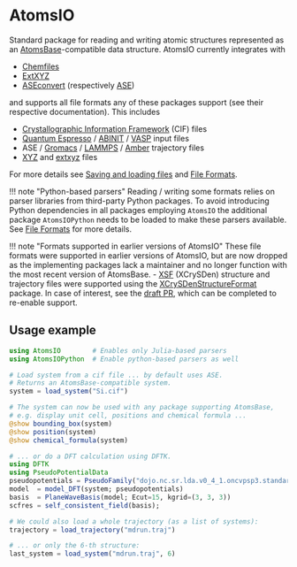 # AtomsIO

Standard package for reading and writing atomic structures represented as an
[AtomsBase](https://github.com/JuliaMolSim/AtomsBase.jl)-compatible data structure.
AtomsIO currently integrates with

  - [Chemfiles](https://github.com/chemfiles/Chemfiles.jl)
  - [ExtXYZ](https://github.com/libAtoms/ExtXYZ.jl)
  - [ASEconvert](https://github.com/mfherbst/ASEconvert.jl)
    (respectively [ASE](https://wiki.fysik.dtu.dk/ase/))

and supports all file formats any of these packages support
(see their respective documentation). This includes

  - [Crystallographic Information Framework](https://www.iucr.org/resources/cif) (CIF) files
  - [Quantum Espresso](https://www.quantum-espresso.org/Doc/INPUT_PW.html) / [ABINIT](https://docs.abinit.org/variables/) / [VASP](https://www.vasp.at/wiki/) input files
  - ASE / [Gromacs](http://manual.gromacs.org/archive/5.0.7/online/trj.html) / [LAMMPS](https://lammps.sandia.gov/doc/dump.html) / [Amber](http://ambermd.org/netcdf/nctraj.xhtml) trajectory files
  - [XYZ](https://openbabel.org/wiki/XYZ) and [extxyz](https://github.com/libAtoms/extxyz#extended-xyz-specification-and-parsing-tools) files

For more details see [Saving and loading files](@ref) and [File Formats](@ref).

!!! note "Python-based parsers"
    Reading / writing some formats relies on parser libraries from third-party Python packages.
    To avoid introducing Python dependencies in all packages employing `AtomsIO` the additional
    package `AtomsIOPython` needs to be loaded to make these parsers available.
    See [File Formats](@ref) for more details.

!!! note "Formats supported in earlier versions of AtomsIO"
    These file formats were supported in earlier versions of AtomsIO, but are now
    dropped as the implementing packages lack a maintainer and no longer function
    with the most recent version of AtomsBase.
      - [XSF](http://www.xcrysden.org/doc/XSF.html) (XCrySDen) structure and
        trajectory files were supported using the
        [XCrySDenStructureFormat](https://github.com/azadoks/XCrySDenStructureFormat.jl)
        package.
        In case of interest,
        see the [draft PR](https://github.com/azadoks/XCrySDenStructureFormat.jl/pull/6),
        which can be completed to re-enable support.

## Usage example

```julia
using AtomsIO        # Enables only Julia-based parsers
using AtomsIOPython  # Enable python-based parsers as well

# Load system from a cif file ... by default uses ASE.
# Returns an AtomsBase-compatible system.
system = load_system("Si.cif")

# The system can now be used with any package supporting AtomsBase,
# e.g. display unit cell, positions and chemical formula ...
@show bounding_box(system)
@show position(system)
@show chemical_formula(system)

# ... or do a DFT calculation using DFTK.
using DFTK
using PseudoPotentialData
pseudopotentials = PseudoFamily("dojo.nc.sr.lda.v0_4_1.oncvpsp3.standard.upf")
model  = model_DFT(system; pseudopotentials)
basis  = PlaneWaveBasis(model; Ecut=15, kgrid=(3, 3, 3))
scfres = self_consistent_field(basis);

# We could also load a whole trajectory (as a list of systems):
trajectory = load_trajectory("mdrun.traj")

# ... or only the 6-th structure:
last_system = load_system("mdrun.traj", 6)
```
